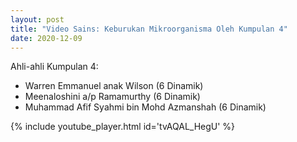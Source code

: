 ```yaml
---
layout: post
title: "Video Sains: Keburukan Mikroorganisma Oleh Kumpulan 4"
date: 2020-12-09
---
```


Ahli-ahli Kumpulan 4:
- Warren Emmanuel anak Wilson (6 Dinamik)
- Meenaloshini a/p Ramamurthy (6 Dinamik)  
- Muhammad Afif Syahmi bin Mohd Azmanshah (6 Dinamik)

{% include youtube_player.html id='tvAQAL_HegU' %}
